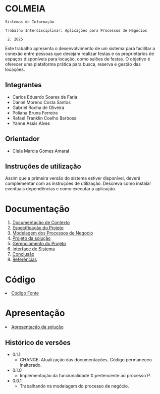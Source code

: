 # COLMEIA

`Sistemas de Informação`

`Trabalho Interdisciplinar: Aplicações para Processos de Negócios`

` 2. 2025`

Este trabalho apresenta o desenvolvimento de um sistema para facilitar a conexão entre pessoas que desejam realizar festas e os proprietários de espaços disponíveis para locação, como salões de festas. O objetivo é oferecer uma plataforma prática para busca, reserva e gestão das locações.

## Integrantes

* Carlos Eduardo Soares de Faria
* Daniel Moreno Costa Santos
* Gabriel Rocha de Oliveira
* Poliana Bruna Ferreira
* Rafael Franklin Coelho Barbosa
* Yanne Assis Alves

## Orientador

* Cleia Marcia Gomes Amaral


## Instruções de utilização

Assim que a primeira versão do sistema estiver disponível, deverá complementar com as instruções de utilização. Descreva como instalar eventuais dependências e como executar a aplicação.

# Documentação

<ol>
<li><a href="docs/1-Contexto.md"> Documentação de Contexto</a></li>
<li><a href="docs/2-Especificação.md"> Especificação do Projeto</a></li>
<li><a href="docs/3-Modelagem-Processos-Negócio.md"> Modelagem dos Processos de Negocio</a></li>
<li><a href="docs/4-Projeto-Solucao.md"> Projeto da solução</a></li>
<li><a href="docs/5-Gerenciamento-Projeto.md"> Gerenciamento do Projeto</a></li>
<li><a href="docs/6-Interface-Sistema.md"> Interface do Sistema</a></li>
<li><a href="docs/7-Conclusão.md"> Conclusão</a></li>
<li><a href="docs/8-Referências.md"> Referências</a></li>
</ol>

# Código

<li><a href="src/README.md"> Código Fonte</a></li>

# Apresentação

<li><a href="presentation/README.md"> Apresentação da solução</a></li>


## Histórico de versões

* 0.1.1
    * CHANGE: Atualização das documentações. Código permaneceu inalterado.
* 0.1.0
    * Implementação da funcionalidade X pertencente ao processo P.
* 0.0.1
    * Trabalhando na modelagem do processo de negócio.


